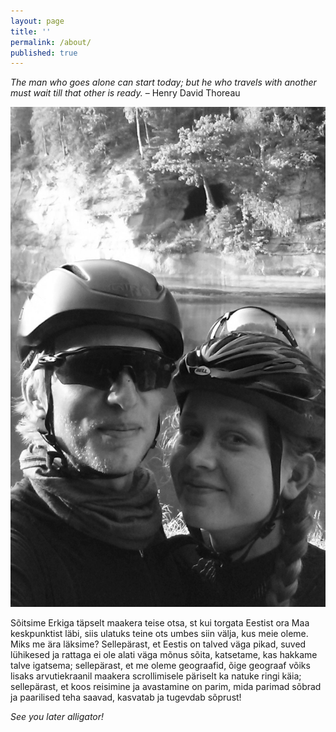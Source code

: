 ```yaml
---
layout: page
title: ''
permalink: /about/
published: true
---
```







_The man who goes alone can start today; but he who travels with another must wait till that other is ready._ – Henry David Thoreau


![Cycling Vagabonds](/images/KE_avatar.jpg "oˇo")

Sõitsime Erkiga täpselt maakera teise otsa, st kui torgata Eestist ora Maa keskpunktist läbi, siis ulatuks teine ots umbes siin välja, kus meie oleme. Miks me ära läksime? Sellepärast, et Eestis on talved väga pikad, suved lühikesed ja rattaga ei ole alati väga mõnus sõita, katsetame, kas hakkame talve igatsema; sellepärast, et me oleme geograafid, õige geograaf võiks lisaks arvutiekraanil maakera scrollimisele päriselt ka natuke ringi käia; sellepärast, et koos reisimine ja avastamine on parim, mida parimad sõbrad ja paarilised teha saavad, kasvatab ja tugevdab sõprust! 

_See you later alligator!_
